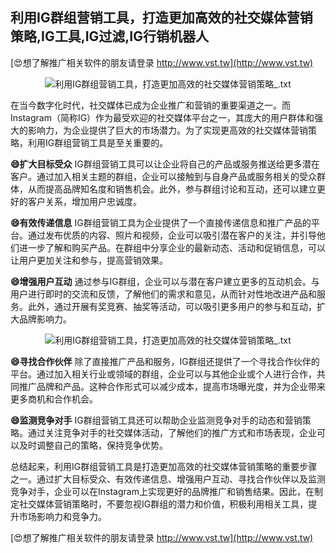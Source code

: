 ## **利用IG群组营销工具，打造更加高效的社交媒体营销策略,IG工具,IG过滤,IG行销机器人**

[😍想了解推广相关软件的朋友请登录 http://www.vst.tw](http://www.vst.tw)

 <center><img src="https://vst.tw/MP4/tuiguang/png/4.png" alt="利用IG群组营销工具，打造更加高效的社交媒体营销策略_.txt"></center>

在当今数字化时代，社交媒体已成为企业推广和营销的重要渠道之一。而Instagram（简称IG）作为最受欢迎的社交媒体平台之一，其庞大的用户群体和强大的影响力，为企业提供了巨大的市场潜力。为了实现更高效的社交媒体营销策略，利用IG群组营销工具是至关重要的。

**😄扩大目标受众**
IG群组营销工具可以让企业将自己的产品或服务推送给更多潜在客户。通过加入相关主题的群组，企业可以接触到与自身产品或服务相关的受众群体，从而提高品牌知名度和销售机会。此外，参与群组讨论和互动，还可以建立更好的客户关系，增加用户忠诚度。

**😄有效传递信息**
IG群组营销工具为企业提供了一个直接传递信息和推广产品的平台。通过发布优质的内容、照片和视频，企业可以吸引潜在客户的关注，并引导他们进一步了解和购买产品。在群组中分享企业的最新动态、活动和促销信息，可以让用户更加关注和参与，提高营销效果。

**😄增强用户互动**
通过参与IG群组，企业可以与潜在客户建立更多的互动机会。与用户进行即时的交流和反馈，了解他们的需求和意见，从而针对性地改进产品和服务。此外，通过开展有奖竞赛、抽奖等活动，可以吸引更多用户的参与和互动，扩大品牌影响力。

 <center><img src="https://vst.tw/MP4/tuiguang/png/8.png" alt="利用IG群组营销工具，打造更加高效的社交媒体营销策略_.txt"></center>

**😄寻找合作伙伴**
除了直接推广产品和服务，IG群组还提供了一个寻找合作伙伴的平台。通过加入相关行业或领域的群组，企业可以与其他企业或个人进行合作，共同推广品牌和产品。这种合作形式可以减少成本，提高市场曝光度，并为企业带来更多商机和合作机会。

**😄监测竞争对手**
IG群组营销工具还可以帮助企业监测竞争对手的动态和营销策略。通过关注竞争对手的社交媒体活动，了解他们的推广方式和市场表现，企业可以及时调整自己的策略，保持竞争优势。

总结起来，利用IG群组营销工具是打造更加高效的社交媒体营销策略的重要步骤之一。通过扩大目标受众、有效传递信息、增强用户互动、寻找合作伙伴以及监测竞争对手，企业可以在Instagram上实现更好的品牌推广和销售结果。因此，在制定社交媒体营销策略时，不要忽视IG群组的潜力和价值，积极利用相关工具，提升市场影响力和竞争力。

[😍想了解推广相关软件的朋友请登录 http://www.vst.tw](http://www.vst.tw)



